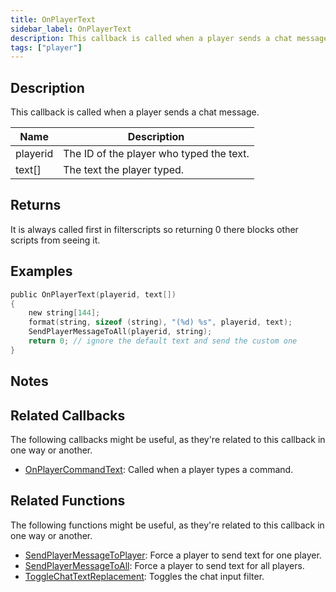 ```yaml
---
title: OnPlayerText
sidebar_label: OnPlayerText
description: This callback is called when a player sends a chat message.
tags: ["player"]
---
```


## Description

This callback is called when a player sends a chat message.

| Name     | Description                              |
| -------- | ---------------------------------------- |
| playerid | The ID of the player who typed the text. |
| text[]   | The text the player typed.               |

## Returns

It is always called first in filterscripts so returning 0 there blocks other scripts from seeing it.

## Examples

```c
public OnPlayerText(playerid, text[])
{
    new string[144];
    format(string, sizeof (string), "(%d) %s", playerid, text);
    SendPlayerMessageToAll(playerid, string);
    return 0; // ignore the default text and send the custom one
}
```

## Notes

<TipNPCCallbacks />

## Related Callbacks

The following callbacks might be useful, as they're related to this callback in one way or another. 

- [OnPlayerCommandText](OnPlayerCommandText): Called when a player types a command.

## Related Functions

The following functions might be useful, as they're related to this callback in one way or another. 

- [SendPlayerMessageToPlayer](../functions/SendPlayerMessageToPlayer): Force a player to send text for one player.
- [SendPlayerMessageToAll](../functions/SendPlayerMessageToAll): Force a player to send text for all players.
- [ToggleChatTextReplacement](../functions/ToggleChatTextReplacement): Toggles the chat input filter.
